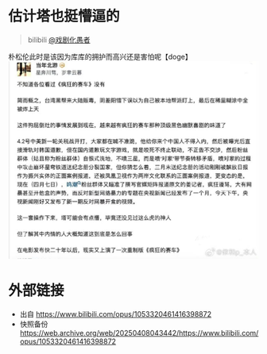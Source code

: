 # 估计塔也挺懵逼的
> bilibili [@戏剧化愚者](https://space.bilibili.com/19976514)

朴松伦此时是该因为库库的拥护而高兴还是害怕呢【doge】
![](https://raw.githubusercontent.com/KugouGames/iming-blog/refs/heads/main/evil-of-kurogames/images/1053320461416398872/1053320461416398872.jpg)

# 外部链接
- 出自 https://www.bilibili.com/opus/1053320461416398872
- 快照备份 https://web.archive.org/web/20250408043442/https://www.bilibili.com/opus/1053320461416398872
